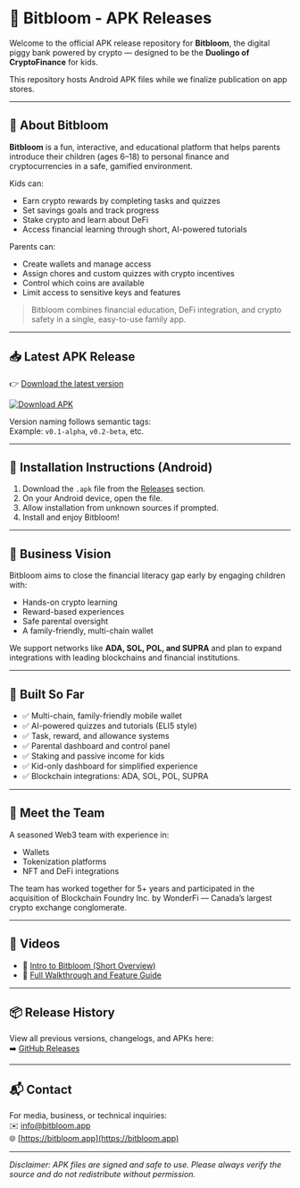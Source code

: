 # 🌱 Bitbloom - APK Releases

Welcome to the official APK release repository for **Bitbloom**, the digital piggy bank powered by crypto — designed to be the **Duolingo of CryptoFinance** for kids.

This repository hosts Android APK files while we finalize publication on app stores.

---

## 🚀 About Bitbloom

**Bitbloom** is a fun, interactive, and educational platform that helps parents introduce their children (ages 6–18) to personal finance and cryptocurrencies in a safe, gamified environment.

Kids can:
- Earn crypto rewards by completing tasks and quizzes
- Set savings goals and track progress
- Stake crypto and learn about DeFi
- Access financial learning through short, AI-powered tutorials

Parents can:
- Create wallets and manage access
- Assign chores and custom quizzes with crypto incentives
- Control which coins are available
- Limit access to sensitive keys and features

> Bitbloom combines financial education, DeFi integration, and crypto safety in a single, easy-to-use family app.

---

## 📥 Latest APK Release

👉 [Download the latest version](https://github.com/bitbloomapp/bitbloom-releases/releases/latest)

[![Download APK](https://img.shields.io/badge/Download-APK-blue?style=for-the-badge&logo=android)](https://github.com/bitbloomapp/bitbloom-releases/releases/download/v0.1-alpha/bitbloom-v0.1-alpha.apk)


Version naming follows semantic tags:  
Example: `v0.1-alpha`, `v0.2-beta`, etc.

---

## 📲 Installation Instructions (Android)

1. Download the `.apk` file from the [Releases](https://github.com/bitbloomapp/bitbloom-releases/releases) section.
2. On your Android device, open the file.
3. Allow installation from unknown sources if prompted.
4. Install and enjoy Bitbloom!

---

## 💼 Business Vision

Bitbloom aims to close the financial literacy gap early by engaging children with:
- Hands-on crypto learning
- Reward-based experiences
- Safe parental oversight
- A family-friendly, multi-chain wallet

We support networks like **ADA, SOL, POL, and SUPRA** and plan to expand integrations with leading blockchains and financial institutions.

---

## 🧠 Built So Far

- ✅ Multi-chain, family-friendly mobile wallet
- ✅ AI-powered quizzes and tutorials (ELI5 style)
- ✅ Task, reward, and allowance systems
- ✅ Parental dashboard and control panel
- ✅ Staking and passive income for kids
- ✅ Kid-only dashboard for simplified experience
- ✅ Blockchain integrations: ADA, SOL, POL, SUPRA

---

## 👥 Meet the Team

A seasoned Web3 team with experience in:
- Wallets
- Tokenization platforms
- NFT and DeFi integrations

The team has worked together for 5+ years and participated in the acquisition of Blockchain Foundry Inc. by WonderFi — Canada’s largest crypto exchange conglomerate.

---

## 🎥 Videos

- 📌 [Intro to Bitbloom (Short Overview)](https://vimeo.com/1082529776)
- 🧭 [Full Walkthrough and Feature Guide](https://vimeo.com/1088932790)

---

## 📦 Release History

View all previous versions, changelogs, and APKs here:  
➡️ [GitHub Releases](https://github.com/bitbloomapp/bitbloom-releases/releases)

---

## 📬 Contact

For media, business, or technical inquiries:  
✉️ [info@bitbloom.app](mailto:info@bitbloom.app)  
🌐 [https://bitbloom.app](https://bitbloom.app)

---

_Disclaimer: APK files are signed and safe to use. Please always verify the source and do not redistribute without permission._
